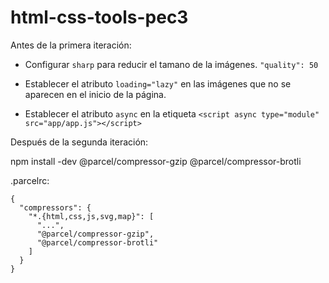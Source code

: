 # html-css-tools-pec3

Antes de la primera iteración:

- Configurar `sharp` para reducir el tamano de la imágenes. `"quality": 50`

- Establecer el atributo `loading="lazy"` en las imágenes que no se aparecen en el inicio de la página.

- Establecer el atributo `async` en la etiqueta `<script async type="module" src="app/app.js"></script>`

Después de la segunda iteración:

npm install -dev @parcel/compressor-gzip @parcel/compressor-brotli

.parcelrc:

```
{
  "compressors": {
    "*.{html,css,js,svg,map}": [
      "...",
      "@parcel/compressor-gzip",
      "@parcel/compressor-brotli"
    ]
  }
}
```
